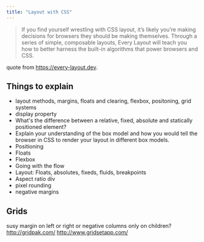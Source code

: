 ```yaml
---
title: "Layout with CSS"
---
```


> If you find yourself wrestling with CSS layout, it’s likely you’re making decisions for browsers they should be making themselves. Through a series of simple, composable layouts, Every Layout will teach you how to better harness the built-in algorithms that power browsers and CSS.

quote from https://every-layout.dev.

## Things to explain

- layout methods, margins, floats and clearing, flexbox, positoning, grid systems
- display property
- What's the difference between a relative, fixed, absolute and statically positioned element?
- Explain your understanding of the box model and how you would tell the browser in CSS to render your layout in different box models.
- Positioning
- Floats
- Flexbox
- Going with the flow
- Layout: Floats, absolutes, fixeds, fluids, breakpoints
- Aspect ratio div
- pixel rounding
- negative margins

## Grids

susy
margin on left or right or negative
columns only on children?
http://gridpak.com/
http://www.gridsetapp.com/
